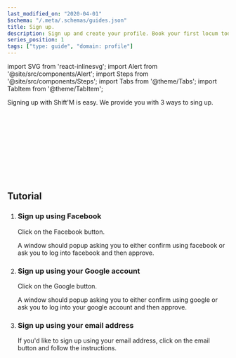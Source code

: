 ```yaml
---
last_modified_on: "2020-04-01"
$schema: "/.meta/.schemas/guides.json"
title: Sign up.
description: Sign up and create your profile. Book your first locum today!
series_position: 1
tags: ["type: guide", "domain: profile"]
---
```



import SVG from 'react-inlinesvg';
import Alert from '@site/src/components/Alert';
import Steps from '@site/src/components/Steps';
import Tabs from '@theme/Tabs';
import TabItem from '@theme/TabItem';

Signing up with Shift'M is easy. We provide you with 3 ways to sing up.

<SVG src="/img/login.svg" />

## Tutorial


<Steps headingDepth={3}>
<ol>
<li>




### Sign up using Facebook

Click on the Facebook button.

A window should popup asking you to either confirm using facebook or ask you to log into facebook and then approve.

</li>
<li>

### Sign up using your Google account

Click on the Google button.

A window should popup asking you to either confirm using google or ask you to log into your google account and then approve.

</li>
<li>


### Sign up using your email address

If you'd like to sign up using your email address, click on the email button and follow the instructions.

</li>
</ol>


</Steps>
